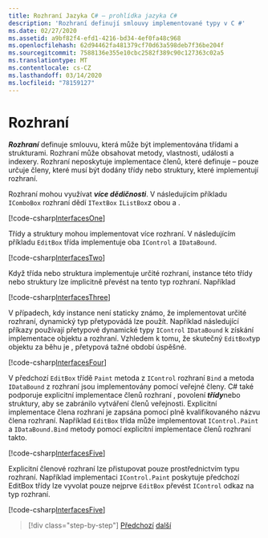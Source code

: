 ```yaml
---
title: Rozhraní Jazyka C# – prohlídka jazyka C#
description: 'Rozhraní definují smlouvy implementované typy v C #'
ms.date: 02/27/2020
ms.assetid: a9bf82f4-efd1-4216-bd34-4ef0fa48c968
ms.openlocfilehash: 62d94462fa481379cf70d63a598deb7f36be204f
ms.sourcegitcommit: 7588136e355e10cbc2582f389c90c127363c02a5
ms.translationtype: MT
ms.contentlocale: cs-CZ
ms.lasthandoff: 03/14/2020
ms.locfileid: "78159127"
---
```

# <a name="interfaces"></a>Rozhraní

***Rozhraní*** definuje smlouvu, která může být implementována třídami a strukturami. Rozhraní může obsahovat metody, vlastnosti, události a indexery. Rozhraní neposkytuje implementace členů, které definuje – pouze určuje členy, které musí být dodány třídy nebo struktury, které implementují rozhraní.

Rozhraní mohou využívat ***více dědičnosti***. V následujícím příkladu `IComboBox` rozhraní dědí `ITextBox` `IListBox`z obou a .

[!code-csharp[InterfacesOne](../../../samples/snippets/csharp/tour/interfaces/Program.cs#L5-L17)]

Třídy a struktury mohou implementovat více rozhraní. V následujícím příkladu `EditBox` třída implementuje oba `IControl` a `IDataBound`.

[!code-csharp[InterfacesTwo](../../../samples/snippets/csharp/tour/interfaces/Program.cs#L19-L27)]

Když třída nebo struktura implementuje určité rozhraní, instance této třídy nebo struktury lze implicitně převést na tento typ rozhraní. Například

[!code-csharp[InterfacesThree](../../../samples/snippets/csharp/tour/interfaces/Program.cs#L33-L35)]

V případech, kdy instance není staticky známo, že implementovat určité rozhraní, dynamický typ přetypovádá lze použít. Například následující příkazy používají přetypové dynamické typy `IControl` `IDataBound` k získání implementace objektu a rozhraní. Vzhledem k tomu, že skutečný `EditBox`typ objektu za běhu je , přetypová tažné období úspěšné.

[!code-csharp[InterfacesFour](../../../samples/snippets/csharp/tour/interfaces/Program.cs#L40-L42)]

V předchozí `EditBox` třídě `Paint` metoda z `IControl` rozhraní `Bind` a metoda `IDataBound` z rozhraní jsou implementovány pomocí veřejné členy. C# také podporuje explicitní implementace členů rozhraní , povolení ***třídy***nebo struktury, aby se zabránilo vytváření členů veřejnosti. Explicitní implementace člena rozhraní je zapsána pomocí plně kvalifikovaného názvu člena rozhraní. Například `EditBox` třída může implementovat `IControl.Paint` a `IDataBound.Bind` metody pomocí explicitní implementace členů rozhraní takto.

[!code-csharp[InterfacesFive](../../../samples/snippets/csharp/tour/interfaces/Program.cs#L60-L64)]

Explicitní členové rozhraní lze přistupovat pouze prostřednictvím typu rozhraní. Například implementaci `IControl.Paint` poskytuje předchozí EditBox třídy lze vyvolat pouze nejprve `EditBox` převést `IControl` odkaz na typ rozhraní.

[!code-csharp[InterfacesFive](../../../samples/snippets/csharp/tour/interfaces/Program.cs#L71-L74)]

>[!div class="step-by-step"]
>[Předchozí](arrays.md)
>[další](delegates.md)
